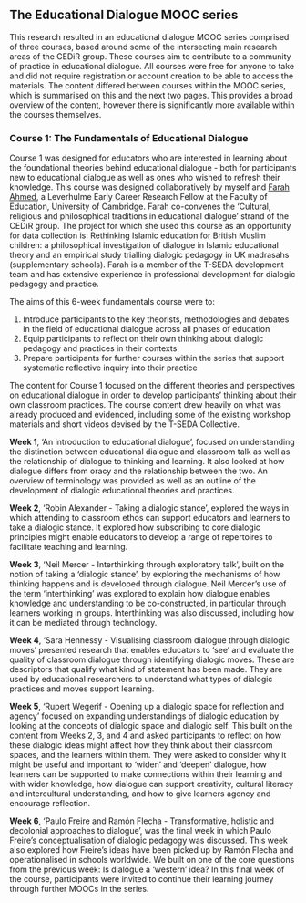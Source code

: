 ## The Educational Dialogue MOOC series

This research resulted in an educational dialogue MOOC series comprised of three courses, based around some of the intersecting main research areas of the CEDiR group. These courses aim to contribute to a community of practice in educational dialogue. All courses were free for anyone to take and did not require registration or account creation to be able to access the materials. The content differed between courses within the MOOC series, which is summarised on this and the next two pages. This provides a broad overview of the content, however there is significantly more available within the courses themselves.

### Course 1: The Fundamentals of Educational Dialogue

Course 1 was designed for educators who are interested in learning about the foundational theories behind educational dialogue - both for participants new to educational dialogue as well as ones who wished to refresh their knowledge. This course was designed collaboratively by myself and [Farah Ahmed](https://www.educ.cam.ac.uk/people/staff/ahmed_farah/), a Leverhulme Early Career Research Fellow at the Faculty of Education, University of Cambridge. Farah co-convenes the ‘Cultural, religious and philosophical traditions in educational dialogue’ strand of the CEDiR group. The project for which she used this course as an opportunity for data collection is: Rethinking Islamic education for British Muslim children: a philosophical investigation of dialogue in Islamic educational theory and an empirical study trialling dialogic pedagogy in UK madrasahs (supplementary schools). Farah is a member of the T-SEDA development team and has extensive experience in professional development for dialogic pedagogy and practice.

The aims of this 6-week fundamentals course were to:
1. Introduce participants to the key theorists, methodologies and debates in the field of educational dialogue across all phases of education
2. Equip participants to reflect on their own thinking about dialogic pedagogy and practices in their contexts
3. Prepare participants for further courses within the series that support systematic reflective inquiry into their practice

The content for Course 1 focused on the different theories and perspectives on educational dialogue in order to develop participants’ thinking about their own classroom practices. The course content drew heavily on what was already produced and evidenced, including some of the existing workshop materials and short videos devised by the T-SEDA Collective.

**Week 1**, ‘An introduction to educational dialogue’, focused on understanding the distinction between educational dialogue and classroom talk as well as the relationship of dialogue to thinking and learning. It also looked at how dialogue differs from oracy and the relationship between the two. An overview of terminology was provided as well as an outline of the development of dialogic educational theories and practices. 

**Week 2**, ‘Robin Alexander - Taking a dialogic stance’, explored the ways in which attending to classroom ethos can support educators and learners to take a dialogic stance. It explored how subscribing to core dialogic principles might enable educators to develop a range of repertoires to facilitate teaching and learning.

**Week 3**, ‘Neil Mercer - Interthinking through exploratory talk’, built on the notion of taking a ‘dialogic stance’, by exploring the mechanisms of how thinking happens and is developed through dialogue. Neil Mercer’s use of the term ‘interthinking’ was explored to explain how dialogue enables knowledge and understanding to be co-constructed, in particular through learners working in groups. Interthinking was also discussed, including how it can be mediated through technology.

**Week 4**, ‘Sara Hennessy - Visualising classroom dialogue through dialogic moves’ presented research that enables educators to ‘see’ and evaluate the quality of classroom dialogue through identifying dialogic moves. These are descriptors that qualify what kind of statement has been made. They are used by educational researchers to understand what types of dialogic practices and moves support learning.

**Week 5**, ‘Rupert Wegerif - Opening up a dialogic space for reflection and agency’ focused on expanding understandings of dialogic education by looking at the concepts of dialogic space and dialogic self. This built on the content from Weeks 2, 3, and 4 and asked participants to reflect on how these dialogic ideas might affect how they think about their classroom spaces, and the learners within them. They were asked to consider why it might be useful and important to ‘widen’ and ‘deepen’ dialogue, how learners can be supported to make connections within their learning and with wider knowledge, how dialogue can support creativity, cultural literacy and intercultural understanding, and how to give learners agency and encourage reflection.

**Week 6**, ‘Paulo Freire and Ramón Flecha - Transformative, holistic and decolonial approaches to dialogue’, was the final week in which Paulo Freire’s conceptualisation of dialogic pedagogy was discussed. This week also explored how Freire’s ideas have been picked up by Ramón Flecha and operationalised in schools worldwide. We built on one of the core questions from the previous week: Is dialogue a ‘western’ idea? In this final week of the course, participants were invited to continue their learning journey through further MOOCs in the series.
